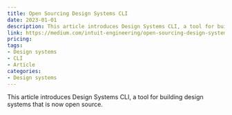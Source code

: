 ```yaml
---
title: Open Sourcing Design Systems CLI
date: 2023-01-01
description: This article introduces Design Systems CLI, a tool for building design systems that is now open source.
link: https://medium.com/intuit-engineering/open-sourcing-design-systems-cli-ac9e3449100d
pricing: 
tags: 
- Design systems
- CLI
- Article
categories: 
- Design systems
---
```


This article introduces Design Systems CLI, a tool for building design systems that is now open source.